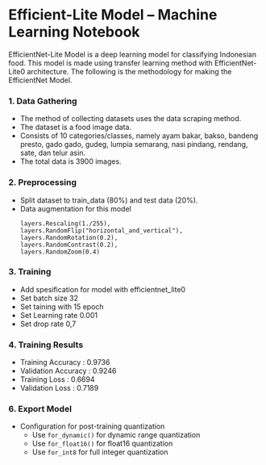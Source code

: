 # Efficient-Lite Model – Machine Learning Notebook

EfficientNet-Lite Model is a deep learning model for classifying Indonesian food. This model is made using transfer learning method with EfficientNet-Lite0 architecture. The following is the methodology for making the EfficientNet Model.
### 1. Data Gathering
- The method of collecting datasets uses the data scraping method.
- The dataset is a food image data.
- Consists of 10 categories/classes, namely ayam bakar, bakso, bandeng presto, gado gado, gudeg, lumpia semarang, nasi pindang, rendang, sate, dan telur asin.
- The total data is 3900 images.

### 2. Preprocessing
- Split dataset to train_data (80%) and test data (20%).
- Data augmentation for this model 
  ```
  layers.Rescaling(1./255),
  layers.RandomFlip("horizontal_and_vertical"),
  layers.RandomRotation(0.2),
  layers.RandomContrast(0.2),
  layers.RandomZoom(0.4)
  ```
  
### 3. Training
- Add spesification for model with efficientnet_lite0
- Set batch size 32
- Set taining with 15 epoch
- Set Learning rate 0.001
- Set drop rate 0,7

### 4. Training Results
- Training Accuracy   : 0.9736
- Validation Accuracy : 0.9246
- Training Loss       : 0.6694
- Validation Loss     : 0.7189

### 6. Export Model
- Configuration for post-training quantization
  * Use ```for_dynamic()``` for dynamic range quantization
  * Use ```for_float16()``` for float16 quantization 
  * Use ```for_int8``` for full integer quantization 

